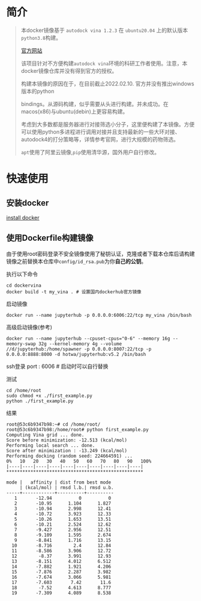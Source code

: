# 简介

> 本docker镜像基于 `autodock vina 1.2.3` 在 `ubuntu20.04` 上的默认版本`python3.8`构建。
> 
> [官方网站](https://vina.scripps.edu/)
> 
> 该项目针对不方便构建`autodock vina`环境的科研工作者使用。注意，本docker镜像仓库并没有得到官方的授权。
> 
> 构建本镜像的原因在于，在目前截止2022.02.10. 官方并没有推出windows版本的python 
> 
> bindings。从源码构建，似乎需要从头进行构建。并未成功。在macos(x86)与ubuntu(debin)上更容易构建。
> 
> 考虑到大多数都是服务器进行对接筛选小分子，这里便构建了本镜像。方便可以使用python多进程进行调用对接并且支持最新的一些大环对接、autodock4的打分策略等，详情参考官网，进行大规模的药物筛选。
> 
> `apt`使用了阿里云镜像,`pip`使用清华源，国外用户自行修改。

# 快速使用

## 安装docker

[install docker](https://www.docker.com/get-started)

## 使用Dockerfile构建镜像

由于使用root密码登录不安全镜像使用了秘钥认证，克隆或者下载本仓库后请构建镜像之前替换本仓库中`config/id_rsa.pub`为你**自己的公钥**。

执行以下命令
```shell
cd dockervina
docker build -t my_vina . # 设置国内dockerhub官方镜像
```

启动镜像
```shell
docker run --name jupyterhub -p 0.0.0.0:6006:22/tcp my_vina /bin/bash
```

高级启动镜像(参考)
```shell
docker run --name jupyterhub --cpuset-cpus="0-6" --memory 16g --memory-swap 32g --kernel-memory 4g --volume //d/jupyterhub:/home/spawner -p 0.0.0.0:8007:22/tcp -p 0.0.0.0:8888:8000 -d hotwa/jupyterhub:v5.2 /bin/bash
```

ssh登录
port : 6006 # 启动时可以自行替换

测试
```shell
cd /home/root
sudo chmod +x ./first_example.py
python ./first_example.py
```

结果

```shell
root@53c6b9347b98:~# cd /home/root/
root@53c6b9347b98:/home/root# python first_example.py 
Computing Vina grid ... done.
Score before minimization: -12.513 (kcal/mol)
Performing local search ... done.
Score after minimization : -13.249 (kcal/mol)
Performing docking (random seed: 224664591) ... 
0%   10   20   30   40   50   60   70   80   90   100%
|----|----|----|----|----|----|----|----|----|----|
***************************************************

mode |   affinity | dist from best mode
     | (kcal/mol) | rmsd l.b.| rmsd u.b.
-----+------------+----------+----------
   1       -12.94          0          0
   2       -10.95      1.104      1.827
   3       -10.94      2.998      12.41
   4       -10.72      3.923      12.33
   5       -10.26      1.653      13.51
   6       -10.21      2.524      12.62
   7       -9.427      2.956      12.51
   8       -9.109      1.595      2.674
   9       -8.841      1.716      13.15
  10       -8.716        2.4      12.84
  11       -8.586      3.906      12.72
  12        -8.37      3.991      12.93
  13       -8.151      4.012      6.512
  14       -7.882      1.921      4.206
  15       -7.876      2.287      3.982
  16       -7.674      3.066      5.981
  17       -7.603       7.42       11.6
  18        -7.52      4.613      8.777
  19       -7.309      4.089      8.538
```

